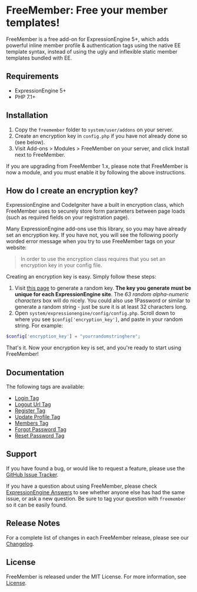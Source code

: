 # FreeMember: Free your member templates!

FreeMember is a free add-on for ExpressionEngine 5+, which adds powerful inline member profile
& authentication tags using the native EE template syntax, instead of using the ugly and inflexible
static member templates bundled with EE.

## Requirements

* ExpressionEngine 5+
* PHP 7.1+

## Installation

1. Copy the `freemember` folder to `system/user/addons` on your server.
2. Create an encryption key in `config.php` if you have not already done so (see below).
2. Visit Add-ons > Modules > FreeMember on your server, and click Install next to FreeMember.

If you are upgrading from FreeMember 1.x, please note that FreeMember is now a module, and you
must enable it by following the above instructions.

## How do I create an encryption key?

ExpressionEngine and CodeIgniter have a built in encryption class, which FreeMember uses to securely
store form parameters between page loads (such as required fields on your registration page).

Many ExpressionEngine add-ons use this library, so you may have already set an encryption key. If
you have not, you will see the following poorly worded error message when you try to use FreeMember
tags on your website:

> In order to use the encryption class requires that you set an encryption key in your config file.

Creating an encryption key is easy. Simply follow these steps:

1. Visit [this page](https://www.grc.com/passwords.htm) to generate a random key. **The key
   you generate must be unique for each ExpressionEngine site**. The *63 random alpha-numeric
   characters* box will do nicely. You could also use 1Password or similar to generate a random
   string - just be sure it is at least 32 characters long.
2. Open `system/expressionengine/config/config.php`. Scroll down to where you see
   `$config['encryption_key']`, and paste in your random string. For example:

```php
$config['encryption_key'] = "yourrandomstringhere";
```

That's it. Now your encryption key is set, and you're ready to start using FreeMember!

## Documentation

The following tags are available:

* [Login Tag](https://github.com/expressodev/freemember/blob/master/docs/login_tag.md)
* [Logout Url Tag](https://github.com/expressodev/freemember/blob/master/docs/logout_url_tag.md)
* [Register Tag](https://github.com/expressodev/freemember/blob/master/docs/register_tag.md)
* [Update Profile Tag](https://github.com/expressodev/freemember/blob/master/docs/update_profile_tag.md)
* [Members Tag](https://github.com/expressodev/freemember/blob/master/docs/members_tag.md)
* [Forgot Password Tag](https://github.com/expressodev/freemember/blob/master/docs/forgot_password_tag.md)
* [Reset Password Tag](https://github.com/expressodev/freemember/blob/master/docs/reset_password_tag.md)

## Support

If you have found a bug, or would like to request a feature, please use the
[GitHub Issue Tracker](https://github.com/expressodev/freemember/issues?state=open).

If you have a question about using FreeMember, please check [ExpressionEngine Answers](http://expressionengine.stackexchange.com/)
to see whether anyone else has had the same issue, or ask a new question. Be sure to tag your question
with `freemember` so it can be easily found.

## Release Notes

For a complete list of changes in each FreeMember release, please see our [Changelog](https://github.com/expressodev/freemember/blob/master/CHANGELOG.md).

## License

FreeMember is released under the MIT License. For more information, see [License](https://github.com/expressodev/freemember/blob/master/LICENSE.md).
